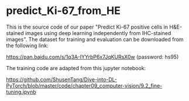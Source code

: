 # predict_Ki-67_from_HE
This is the source code of our paper "Predict Ki-67 positive cells in H&E-stained images using deep learning independently from IHC-stained images". The dataset for training and evaluation can be downloaded from the following link:

https://pan.baidu.com/s/1q3A-IYYrbP6x7JqKURsX0w  (password: hs95) 

The training code are adapted from this jupyter notebook:

https://github.com/ShusenTang/Dive-into-DL-PyTorch/blob/master/code/chapter09_computer-vision/9.2_fine-tuning.ipynb

